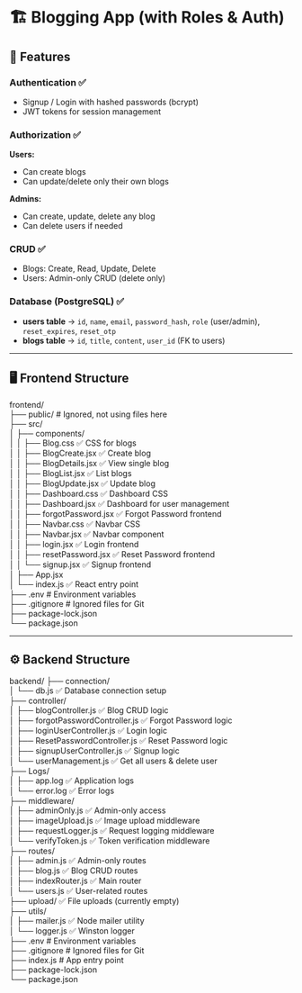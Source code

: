 # 🏗️ Blogging App (with Roles & Auth)

## 🔑 Features

### Authentication ✅
- Signup / Login with hashed passwords (bcrypt)  
- JWT tokens for session management  

### Authorization ✅

**Users:**  
- Can create blogs  
- Can update/delete only their own blogs  

**Admins:**  
- Can create, update, delete any blog  
- Can delete users if needed  

### CRUD ✅
- Blogs: Create, Read, Update, Delete  
- Users: Admin-only CRUD (delete only)  

### Database (PostgreSQL) ✅
- **users table** → `id`, `name`, `email`, `password_hash`, `role` (user/admin), `reset_expires`, `reset_otp`  
- **blogs table** → `id`, `title`, `content`, `user_id` (FK to users)  

---

## 🖥️ Frontend Structure  

 
frontend/  
├── public/ # Ignored, not using files here  
├── src/  
│ ├── components/  
│ │ ├── Blog.css ✅ CSS for blogs  
│ │ ├── BlogCreate.jsx ✅ Create blog  
│ │ ├── BlogDetails.jsx ✅ View single blog  
│ │ ├── BlogList.jsx ✅ List blogs  
│ │ ├── BlogUpdate.jsx ✅ Update blog  
│ │ ├── Dashboard.css ✅ Dashboard CSS  
│ │ ├── Dashboard.jsx ✅ Dashboard for user management  
│ │ ├── forgotPassword.jsx ✅ Forgot Password frontend  
│ │ ├── Navbar.css ✅ Navbar CSS  
│ │ ├── Navbar.jsx ✅ Navbar component  
│ │ ├── login.jsx ✅ Login frontend  
│ │ ├── resetPassword.jsx ✅ Reset Password frontend  
│ │ └── signup.jsx ✅ Signup frontend  
│ ├── App.jsx  
│ └── index.js ✅ React entry point  
├── .env # Environment variables  
├── .gitignore # Ignored files for Git  
├── package-lock.json  
└── package.json  


---

## ⚙️ Backend Structure  

backend/
├── connection/  
│ └── db.js ✅ Database connection setup  
├── controller/  
│ ├── blogController.js ✅ Blog CRUD logic  
│ ├── forgotPasswordController.js ✅ Forgot Password logic  
│ ├── loginUserController.js ✅ Login logic  
│ ├── ResetPasswordController.js ✅ Reset Password logic  
│ ├── signupUserController.js ✅ Signup logic  
│ └── userManagement.js ✅ Get all users & delete user  
├── Logs/  
│ ├── app.log ✅ Application logs  
│ └── error.log ✅ Error logs    
├── middleware/  
│ ├── adminOnly.js ✅ Admin-only access  
│ ├── imageUpload.js ✅ Image upload middleware  
│ ├── requestLogger.js ✅ Request logging middleware   
│ └── verifyToken.js ✅ Token verification middleware  
├── routes/   
│ ├── admin.js ✅ Admin-only routes  
│ ├── blog.js ✅ Blog CRUD routes  
│ ├── indexRouter.js ✅ Main router  
│ └── users.js ✅ User-related routes  
├── upload/ ✅ File uploads (currently empty)  
├── utils/  
│ ├── mailer.js ✅ Node mailer utility  
│ └── logger.js ✅ Winston logger    
├── .env # Environment variables  
├── .gitignore # Ignored files for Git  
├── index.js # App entry point  
├── package-lock.json   
└── package.json  
